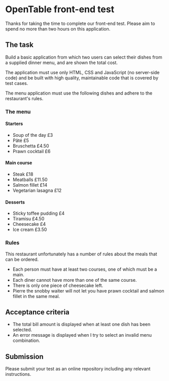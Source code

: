 OpenTable front-end test
========================

Thanks for taking the time to complete our front-end test.  Please aim to spend no more than two hours on this application.

## The task

Build a basic application from which two users can select their dishes from a supplied dinner menu, and are shown the total cost.

The application must use only HTML, CSS and JavaScript (no server-side code) and be built with high quality, maintainable code that is covered by test cases.

The menu application must use the following dishes and adhere to the restaurant's rules.

### The menu

#### Starters
- Soup of the day £3
- Pâté £5
- Bruschetta £4.50
- Prawn cocktail £6

#### Main course
- Steak £18
- Meatballs £11.50
- Salmon fillet £14
- Vegetarian lasagna £12

#### Desserts
- Sticky toffee pudding £4
- Tiramisu £4.50
- Cheesecake £4
- Ice cream £3.50


### Rules

This restaurant unfortunately has a number of rules about the meals that can be ordered.

- Each person must have at least two courses, one of which must be a main.
- Each diner cannot have more than one of the same course. 
- There is only one piece of cheesecake left.
- Pierre the snobby waiter will not let you have prawn cocktail and salmon fillet in the same meal.


## Acceptance criteria

- The total bill amount is displayed when at least one dish has been selected.
- An error message is displayed when I try to select an invalid menu combination.


## Submission

Please submit your test as an online repository including any relevant instructions.